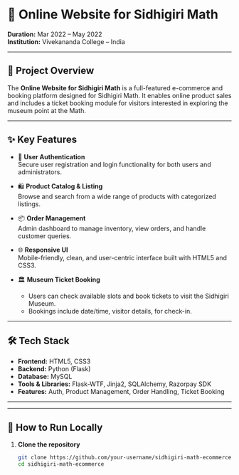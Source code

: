 # 🛒 Online Website for Sidhigiri Math

**Duration:** Mar 2022 – May 2022  
**Institution:** Vivekananda College – India

---

## 📌 Project Overview

The **Online Website for Sidhigiri Math** is a full-featured e-commerce and booking platform designed for Sidhigiri Math. It enables online product sales and includes a ticket booking module for visitors interested in exploring the museum point at the Math.

---

## ✨ Key Features

- 👤 **User Authentication**  
  Secure user registration and login functionality for both users and administrators.

- 🛍️ **Product Catalog & Listing**  
  Browse and search from a wide range of products with categorized listings.

- 📦 **Order Management**  
  Admin dashboard to manage inventory, view orders, and handle customer queries.

- 🌐 **Responsive UI**  
  Mobile-friendly, clean, and user-centric interface built with HTML5 and CSS3.

- 🏛️ **Museum Ticket Booking**  
  - Users can check available slots and book tickets to visit the Sidhigiri Museum.
  - Bookings include date/time, visitor details, for check-in.

---

## 🛠️ Tech Stack

- **Frontend:** HTML5, CSS3  
- **Backend:** Python (Flask)  
- **Database:** MySQL  
- **Tools & Libraries:** Flask-WTF, Jinja2, SQLAlchemy, Razorpay SDK  
- **Features:** Auth, Product Management, Order Handling, Ticket Booking

---

---

## 🚀 How to Run Locally

1. **Clone the repository**  
   ```bash
   git clone https://github.com/your-username/sidhigiri-math-ecommerce.git
   cd sidhigiri-math-ecommerce
